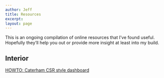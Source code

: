 ```yaml
---
author: Jeff
title: Resources
excerpt:
layout: page
---
```

This is an ongoing compilation of online resources that I’ve found useful. Hopefully they’ll help you out or provide more insight at least into my build.

## Interior

[HOWTO: Caterham CSR style dashboard][1]

 [1]: http://locost.jefftougas.com/howto-caterham-csr-style-dashboard